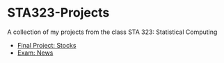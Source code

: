 # STA323-Projects
A collection of my projects from the class STA 323: Statistical Computing

- [Final Project: Stocks](https://github.com/mwreed1/STA323-Projects/blob/main/Stocks-project)
- [Exam: News](https://github.com/mwreed1/STA323-Projects/blob/main/exam2-news)
